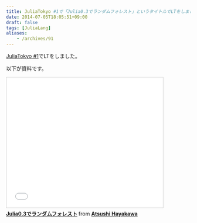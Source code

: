 ```yaml
---
title: JuliaTokyo #1で「Julia0.3でランダムフォレスト」というタイトルでLTをしました
date: 2014-07-05T18:05:51+09:00
draft: false
tags: [JuliaLang]
aliases:
    - /archives/91
---
```


[JuliaTokyo #1](http://juliatokyo.connpass.com/event/6891/)でLTをしました。
以下が資料です。


<iframe src="//www.slideshare.net/slideshow/embed_code/36650055" width="427" height="356" frameborder="0" marginwidth="0" marginheight="0" scrolling="no" style="border:1px solid #CCC; border-width:1px; margin-bottom:5px; max-width: 100%;" allowfullscreen> </iframe> <div style="margin-bottom:5px"> <strong> <a href="https://www.slideshare.net/gepuro/julia03" title="Julia0.3でランダムフォレスト" target="_blank">Julia0.3でランダムフォレスト</a> </strong> from <strong><a href="http://www.slideshare.net/gepuro" target="_blank">Atsushi Hayakawa</a></strong> </div>


